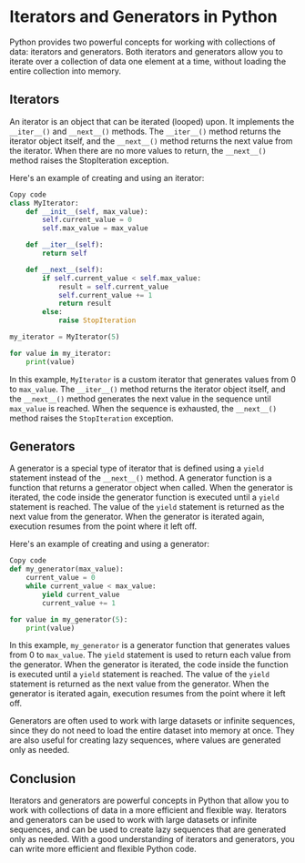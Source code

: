 # Iterators and Generators in Python

Python provides two powerful concepts for working with collections of data: iterators and generators. Both iterators and generators allow you to iterate over a collection of data one element at a time, without loading the entire collection into memory.

## Iterators

An iterator is an object that can be iterated (looped) upon. It implements the `__iter__()` and `__next__()` methods. The `__iter__()` method returns the iterator object itself, and the `__next__()` method returns the next value from the iterator. When there are no more values to return, the `__next__()` method raises the StopIteration exception.

Here's an example of creating and using an iterator:

```python
Copy code
class MyIterator:
    def __init__(self, max_value):
        self.current_value = 0
        self.max_value = max_value

    def __iter__(self):
        return self

    def __next__(self):
        if self.current_value < self.max_value:
            result = self.current_value
            self.current_value += 1
            return result
        else:
            raise StopIteration

my_iterator = MyIterator(5)

for value in my_iterator:
    print(value)
```

In this example, `MyIterator` is a custom iterator that generates values from 0 to `max_value`. The `__iter__()` method returns the iterator object itself, and the `__next__()` method generates the next value in the sequence until `max_value` is reached. When the sequence is exhausted, the `__next__()` method raises the `StopIteration` exception.

## Generators

A generator is a special type of iterator that is defined using a `yield` statement instead of the `__next__()` method. A generator function is a function that returns a generator object when called. When the generator is iterated, the code inside the generator function is executed until a `yield` statement is reached. The value of the `yield` statement is returned as the next value from the generator. When the generator is iterated again, execution resumes from the point where it left off.

Here's an example of creating and using a generator:

```python
Copy code
def my_generator(max_value):
    current_value = 0
    while current_value < max_value:
        yield current_value
        current_value += 1

for value in my_generator(5):
    print(value)
```

In this example, `my_generator` is a generator function that generates values from 0 to `max_value`. The `yield` statement is used to return each value from the generator. When the generator is iterated, the code inside the function is executed until a `yield` statement is reached. The value of the `yield` statement is returned as the next value from the generator. When the generator is iterated again, execution resumes from the point where it left off.

Generators are often used to work with large datasets or infinite sequences, since they do not need to load the entire dataset into memory at once. They are also useful for creating lazy sequences, where values are generated only as needed.

## Conclusion

Iterators and generators are powerful concepts in Python that allow you to work with collections of data in a more efficient and flexible way. Iterators and generators can be used to work with large datasets or infinite sequences, and can be used to create lazy sequences that are generated only as needed. With a good understanding of iterators and generators, you can write more efficient and flexible Python code.